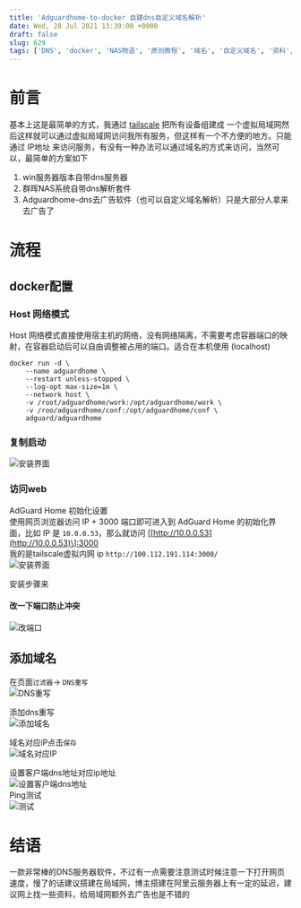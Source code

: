 ```yaml
---
title: 'Adguardhome-to-docker 自建dns自定义域名解析'
date: Wed, 28 Jul 2021 13:39:00 +0000
draft: false
slug: 629 
tags: ['DNS', 'docker', 'NAS物语', '原创教程', '域名', '自定义域名', '资料', '转载学习']
---
```


前言
==

基本上这是最简单的方式，我通过 [tailscale](tailscale.com) 把所有设备组建成 一个虚拟局域网然后这样就可以通过虚拟局域网访问我所有服务，但这样有一个不方便的地方。只能通过 IP地址 来访问服务，有没有一种办法可以通过域名的方式来访问，当然可以，最简单的方案如下

1.  win服务器版本自带dns服务器
2.  群晖NAS系统自带dns解析套件
3.  Adguardhome-dns去广告软件（也可以自定义域名解析）只是大部分人拿来去广告了

流程
==

docker配置
--------

### Host 网络模式

Host 网络模式直接使用宿主机的网络，没有网络隔离，不需要考虑容器端口的映射，在容器启动后可以自由调整被占用的端口。适合在本机使用 (lo­cal­host)

```
docker run -d \
    --name adguardhome \
    --restart unless-stopped \
    --log-opt max-size=1m \
    --network host \
    -v /root/adguardhome/work:/opt/adguardhome/work \
    -v /roo/adguardhome/conf:/opt/adguardhome/conf \
    adguard/adguardhome
```

### 复制启动

![安装界面](https://gao4.top/wp-content/uploads/2021/07/2469298094.png "安装界面")

### 访问web

AdGuard Home 初始化设置  
使用网页浏览器访问 IP + 3000 端口即可进入到 Ad­Guard Home 的初始化界面，比如 IP 是 `10.0.0.53`，那么就访问 \[[http://10.0.0.53](http://10.0.0.53)\]:3000  
我的是tailscale虚拟内网 ip `http://100.112.191.114:3000/`  
![安装界面](https://gao4.top/wp-content/uploads/2021/07/3284010322.png "安装界面")

安装步骤来

#### 改一下端口防止冲突

![改端口](https://gao4.top/wp-content/uploads/2021/07/481378311.png "改端口")

添加域名
----

在页面`过滤器`\-> `DNS重写`  
![DNS重写](https://gao4.top/wp-content/uploads/2021/07/3321944190.png "DNS重写")

添加dns重写  
![添加域名](https://gao4.top/wp-content/uploads/2021/07/3108300146.png "添加域名")

域名对应iP点击`保存`  
![域名对应IP](https://gao4.top/wp-content/uploads/2021/07/1219428542.png "域名对应IP")

设置客户端dns地址对应ip地址  
![设置客户端dns地址](https://gao4.top/wp-content/uploads/2021/07/3535240638.png "设置客户端dns地址")  
Ping测试  
![测试](https://gao4.top/wp-content/uploads/2021/07/2372846563.png "测试")

结语
==

一款非常棒的DNS服务器软件，不过有一点需要注意测试时候注意一下打开网页速度，慢了的话建议搭建在局域网，博主搭建在阿里云服务器上有一定的延迟，建议网上找一些资料，给局域网额外去广告也是不错的